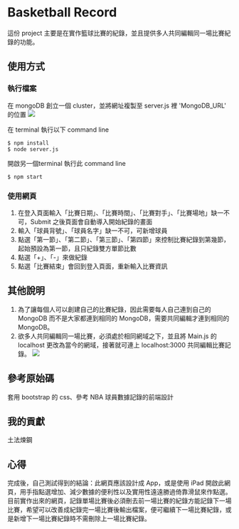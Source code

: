 # Basketball Record
這份 project 主要是在實作籃球比賽的紀錄，並且提供多人共同編輯同一場比賽紀錄的功能。

## 使用方式
### 執行檔案
在 mongoDB 創立一個 cluster，並將網址複製至 server.js 裡 'MongoDB_URL' 的位置
![](https://i.imgur.com/6PVBoJh.png)

在 terminal 執行以下 command line
```
$ npm install
$ node server.js
```
開啟另一個terminal 執行此 command line
```
$ npm start
```
### 使用網頁
1. 在登入頁面輸入「比賽日期」、「比賽時間」、「比賽對手」、「比賽場地」缺一不可，Submit 之後頁面會自動導入開始紀錄的畫面
2. 輸入「球員背號」、「球員名字」缺一不可，可新增球員
3. 點選「第一節」、「第二節」、「第三節」、「第四節」來控制比賽紀錄到第幾節，起始預設為第一節，且只紀錄雙方單節比數
4. 點選「+」、「-」來做紀錄
5. 點選「比賽結束」會回到登入頁面，重新輸入比賽資訊

## 其他說明
1. 為了讓每個人可以創建自己的比賽紀錄，因此需要每人自己連到自己的 MongoDB 而不是大家都連到相同的 MongoDB，需要共同編輯才連到相同的 MongoDB。
2. 欲多人共同編輯同一場比賽，必須處於相同網域之下，並且將 Main.js 的 localhost 更改為當今的網域，接著就可連上 localhost:3000 共同編輯比賽記錄。
![](https://i.imgur.com/4MUDpOl.png)

## 參考原始碼
套用 bootstrap 的 css、參考 NBA 球員數據記錄的前端設計

## 我的貢獻
土法煉鋼

## 心得
完成後，自己測試得到的結論：此網頁應該設計成 App，或是使用 iPad 開啟此網頁，用手指點選增加、減少數據的便利性以及實用性遠遠勝過倚靠滑鼠來作點選。
目前實作出來的網頁，記錄單場比賽後必須刪去前一場比賽的紀錄方能記錄下一場比賽，希望可以改善成紀錄完一場比賽後輸出檔案，便可繼續下一場比賽紀錄，或是新增下一場比賽紀錄時不需刪除上一場比賽紀錄。
